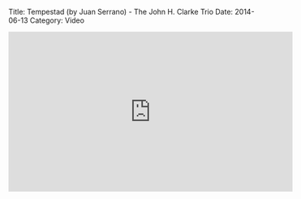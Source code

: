 Title: Tempestad (by Juan Serrano) - The John H. Clarke Trio
Date: 2014-06-13
Category: Video

<iframe width="560" height="315" src="https://www.youtube.com/embed/3RYIkGMttZE" title="YouTube video player" frameborder="0" allow="accelerometer; autoplay; clipboard-write; encrypted-media; gyroscope; picture-in-picture" allowfullscreen></iframe>

